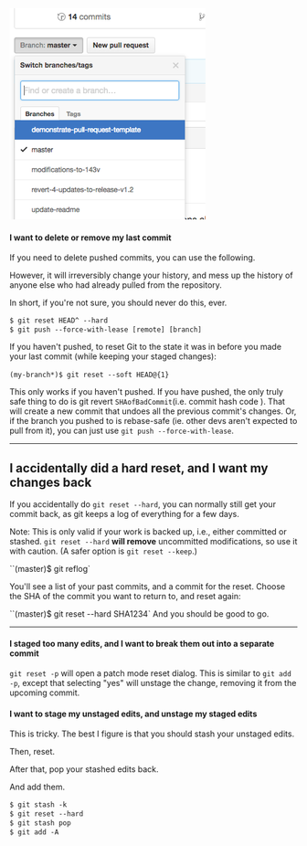 
![xxx](https://raw.githubusercontent.com/ChickenKyiv/awesome-git-article/master/img/PR/CreatePR/branch-dropdown.png)



#### I want to delete or remove my last commit

If you need to delete pushed commits, you can use the following.

However, it will irreversibly change your history, and mess up the history of anyone else who had already pulled from the repository.

In short, if you're not sure, you should never do this, ever.

```
$ git reset HEAD^ --hard
$ git push --force-with-lease [remote] [branch]
```

If you haven't pushed, to reset Git to the state it was in before you made your last commit (while keeping your staged changes):

`(my-branch*)$ git reset --soft HEAD@{1}`

This only works if you haven't pushed. If you have pushed, the only truly safe thing to do is git revert `SHAofBadCommit`(i.e. commit hash code ). That will create a new commit that undoes all the previous commit's changes. Or, if the branch you pushed to is rebase-safe (ie. other devs aren't expected to pull from it), you can just use `git push --force-with-lease`.

----------

## I accidentally did a hard reset, and I want my changes back

If you accidentally do `git reset --hard`, you can normally still get your commit back, as git keeps a log of everything for a few days.

Note: This is only valid if your work is backed up, i.e., either committed or stashed. `git reset --hard` **will remove** uncommitted modifications, so use it with caution. (A safer option is `git reset --keep`.)

``(master)$ git reflog`

You'll see a list of your past commits, and a commit for the reset. Choose the SHA of the commit you want to return to, and reset again:

``(master)$ git reset --hard SHA1234`
And you should be good to go.

---

#### I staged too many edits, and I want to break them out into a separate commit

`git reset -p` will open a patch mode reset dialog. This is similar to `git add -p`, except that selecting "yes" will unstage the change, removing it from the upcoming commit.


#### I want to stage my unstaged edits, and unstage my staged edits

This is tricky. The best I figure is that you should stash your unstaged edits.

Then, reset.

After that, pop your stashed edits back.

And add them.

```
$ git stash -k
$ git reset --hard
$ git stash pop
$ git add -A
```
